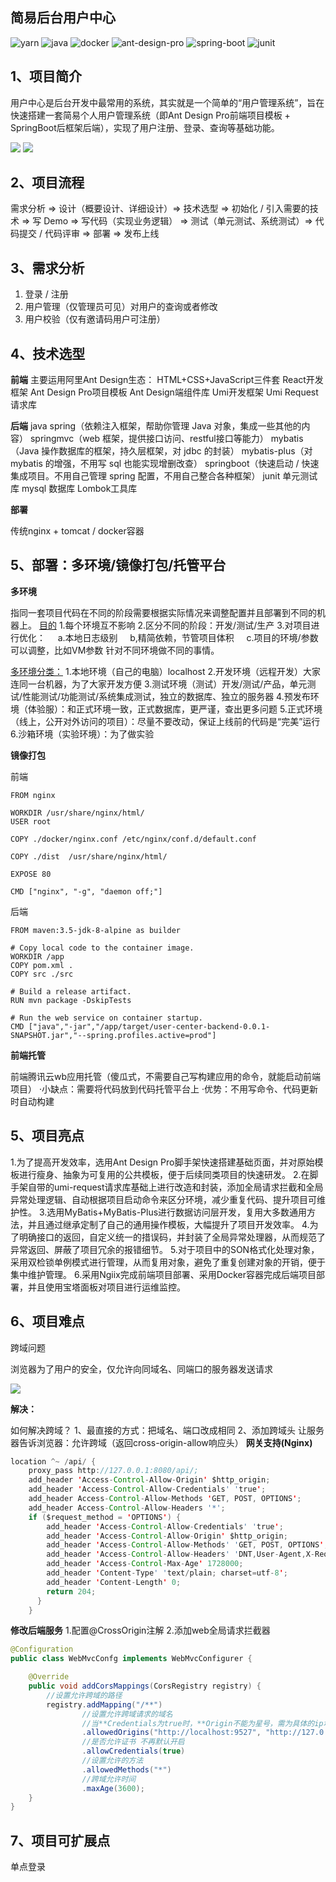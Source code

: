 ## 简易后台用户中心
![yarn](https://img.shields.io/badge/yarn-1.22.11-brightgreen)
![java](https://img.shields.io/badge/Java-1.8-lightgrey)
![docker](https://img.shields.io/badge/docker-23.0.6-blue)
![ant-design-pro](https://img.shields.io/badge/ant--design--pro-5.2.0-orange)
![spring-boot](https://img.shields.io/badge/spring--boot-2.6.4-green)
![junit](https://img.shields.io/badge/junit-4.13.2-yellowgreen)


## 1、项目简介

用户中心是后台开发中最常用的系统，其实就是一个简单的“用户管理系统”，旨在快速搭建一套简易个人用户管理系统（即Ant Design Pro前端项目模板 + SpringBoot后框架后端），实现了用户注册、登录、查询等基础功能。

 ![](https://raw.githubusercontent.com/jackyrwj/picb/master/20230514101040.png) ![](https://raw.githubusercontent.com/jackyrwj/picb/master/20230514101226.png)

## 2、项目流程

需求分析 => 设计（概要设计、详细设计）=> 技术选型 => 初始化 / 引入需要的技术 => 写 Demo => 写代码（实现业务逻辑） => 测试（单元测试、系统测试）=> 代码提交 / 代码评审 => 部署 => 发布上线

## 3、需求分析

1. 登录 / 注册
2. 用户管理（仅管理员可见）对用户的查询或者修改
3. 用户校验（仅有邀请码用户可注册）

## 4、技术选型

**前端** 主要运用阿里Ant Design生态：
HTML+CSS+JavaScript三件套
React开发框架
Ant Design Pro项目模板
Ant Design端组件库
Umi开发框架
Umi Request请求库

**后端** java
spring（依赖注入框架，帮助你管理 Java 对象，集成一些其他的内容）
springmvc（web 框架，提供接口访问、restful接口等能力）
mybatis（Java 操作数据库的框架，持久层框架，对 jdbc 的封装）
mybatis-plus（对 mybatis 的增强，不用写 sql 也能实现增删改查）
springboot（快速启动 / 快速集成项目。不用自己管理 spring 配置，不用自己整合各种框架）
junit 单元测试库
mysql 数据库
Lombok工具库

**部署**

传统nginx + tomcat / docker容器

## 5、部署：多环境/镜像打包/托管平台

**多环境**

指同一套项目代码在不同的阶段需要根据实际情况来调整配置并且部署到不同的机器上。 <u>目的</u> 
1.每个环境互不影响
2.区分不同的阶段：开发/测试/生产
3.对项目进行优化：
    a.本地日志级别
    b,精简依赖，节管项目体积
    c.项目的环境/参数可以调整，比如VM参数
针对不同环境做不同的事情。

<u>多环境分类：</u> 
1.本地环境（自己的电脑）localhost
2.开发环境（远程开发）大家连同一台机器，为了大家开发方便
3.测试环境（测试）开发/测试/产品，单元测试/性能测试/功能测试/系统集成测试，独立的数据库、独立的服务器
4.预发布环境（体验服）：和正式环境一致，正式数据库，更严谨，查出更多问题
5.正式环境（线上，公开对外访问的项目）：尽量不要改动，保证上线前的代码是“完美”运行
6.沙箱环境（实验环境）：为了做实验

**镜像打包**

前端

```docker
FROM nginx

WORKDIR /usr/share/nginx/html/
USER root

COPY ./docker/nginx.conf /etc/nginx/conf.d/default.conf

COPY ./dist  /usr/share/nginx/html/

EXPOSE 80

CMD ["nginx", "-g", "daemon off;"]
```

后端

```docker
FROM maven:3.5-jdk-8-alpine as builder

# Copy local code to the container image.
WORKDIR /app
COPY pom.xml .
COPY src ./src

# Build a release artifact.
RUN mvn package -DskipTests

# Run the web service on container startup.
CMD ["java","-jar","/app/target/user-center-backend-0.0.1-SNAPSHOT.jar","--spring.profiles.active=prod"]
```

**前端托管**

前端腾讯云wb应用托管（傻瓜式，不需要自己写构建应用的命令，就能启动前端项目）
·小缺点：需要将代码放到代码托管平台上
·优势：不用写命令、代码更新时自动构建

## 5、项目亮点

1.为了提高开发效率，选用Ant Design Pro脚手架快速搭建基础页面，并对原始模板进行瘦身、抽象为可复用的公共模板，便于后续同类项目的快速研发。
2.在脚手架自带的umi-request请求库基础上进行改造和封装，添加全局请求拦截和全局异常处理逻辑、自动根据项目启动命令来区分环境，减少重复代码、提升项目可维护性。
3.选用MyBatis+MyBatis-Plus进行数据访问层开发，复用大多数通用方法，并且通过继承定制了自己的通用操作模板，大幅提升了项目开发效率。
4.为了明确接口的返回，自定义统一的措误码，并封装了全局异常处理器，从而规范了异常返回、屏蔽了项目冗余的报错细节。
5.对于项目中的SON格式化处理对象，采用双检锁单例模式进行管理，从而复用对象，避免了重复创建对象的开销，便于集中维护管理。
6.采用Ngiⅸ完成前端项目部署、采用Docker容器完成后端项目部署，并且使用宝塔面板对项目进行运维监控。

## 6、项目难点

跨域问题

浏览器为了用户的安全，仅允许向同域名、同端口的服务器发送请求

![](https://raw.githubusercontent.com/jackyrwj/picb/master/20230514101447.png)

**解决：**

如何解决跨域？
1、最直接的方式：把域名、端口改成相同
2、添加跨域头
让服务器告诉浏览器：允许跨域（返回cross-origin-allow响应头） **网关支持(Nginx)**

```java
location ^~ /api/ {
    proxy_pass http://127.0.0.1:8080/api/;
    add_header 'Access-Control-Allow-Origin' $http_origin;
    add_header 'Access-Control-Allow-Credentials' 'true';
    add_header Access-Control-Allow-Methods 'GET, POST, OPTIONS';
    add_header Access-Control-Allow-Headers '*';
    if ($request_method = 'OPTIONS') {
        add_header 'Access-Control-Allow-Credentials' 'true';
        add_header 'Access-Control-Allow-Origin' $http_origin;
        add_header 'Access-Control-Allow-Methods' 'GET, POST, OPTIONS';
        add_header 'Access-Control-Allow-Headers' 'DNT,User-Agent,X-Requested-With,If-Modified-Since,Cache-Control,Content-Type,Range';
        add_header 'Access-Control-Max-Age' 1728000;
        add_header 'Content-Type' 'text/plain; charset=utf-8';
        add_header 'Content-Length' 0;
        return 204;
      }
    }
```

**修改后端服务** 1.配置@CrossOrigin注解
2.添加web全局请求拦截器

```java
@Configuration
public class WebMvcConfg implements WebMvcConfigurer {

    @Override
    public void addCorsMappings(CorsRegistry registry) {
        //设置允许跨域的路径
        registry.addMapping("/**")
                //设置允许跨域请求的域名
                //当**Credentials为true时，**Origin不能为星号，需为具体的ip地址【如果接口不带cookie,ip无需设成具体ip】
                .allowedOrigins("http://localhost:9527", "http://127.0.0.1:9527", "http://127.0.0.1:8082", "http://127.0.0.1:8083")
                //是否允许证书 不再默认开启
                .allowCredentials(true)
                //设置允许的方法
                .allowedMethods("*")
                //跨域允许时间
                .maxAge(3600);
    }
}
```

## 7、项目可扩展点

单点登录
